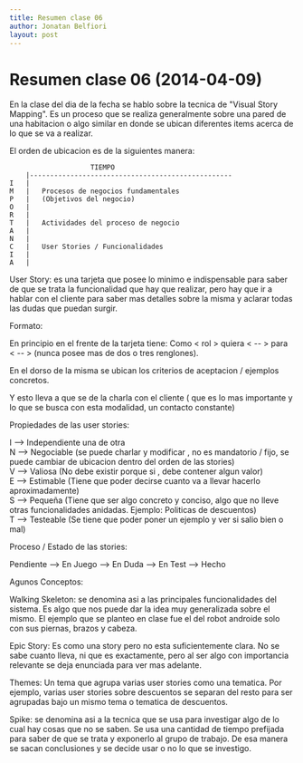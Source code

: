 ```yaml
---
title: Resumen clase 06
author: Jonatan Belfiori
layout: post
---
```

Resumen clase 06 (2014-04-09)
===============

En la clase del dia de la fecha se hablo sobre la tecnica de "Visual Story Mapping".
Es un proceso que se realiza generalmente sobre una pared de una habitacion o algo similar en donde se ubican diferentes items acerca de lo que se va a realizar.

El orden de ubicacion es de la siguientes manera:

                     	TIEMPO
        |--------------------------------------------------
    I	|	
    M	|	Procesos de negocios fundamentales	
    P	|	(Objetivos del negocio) 	
    O	|	
    R	|	
    T	|	Actividades del proceso de negocio 	
    A	|	
    N	|	
    C	|	User Stories / Funcionalidades 		
    I	|	
    A	|	


User Story: es una tarjeta que posee lo minimo e indispensable para saber de que se trata la funcionalidad que hay que realizar, pero hay que ir a hablar con el cliente para saber mas detalles sobre la misma y aclarar todas las dudas que puedan surgir.

Formato: 

En principio en el frente de la tarjeta tiene:     Como < rol >  quiera < -- >  para < -- >  (nunca posee mas de dos o tres renglones).

En el dorso de la misma se ubican los criterios de aceptacion / ejemplos concretos.

Y esto lleva a que se de la charla con el cliente ( que es lo mas importante y lo que se busca con esta modalidad, un contacto constante)

Propiedades de las user stories:

I -->   Independiente una de otra         
N -->   Negociable (se puede charlar y modificar , no es mandatorio / fijo, se puede cambiar de ubicacion dentro del orden de las stories)                     
V -->   Valiosa (No debe existir porque si , debe contener algun valor)             
E -->   Estimable (Tiene que poder decirse cuanto va a llevar hacerlo aproximadamente)                   
S -->   Pequeña (Tiene que ser algo concreto y conciso, algo que no lleve otras funcionalidades anidadas. Ejemplo: Politicas de descuentos)                  
T -->   Testeable (Se tiene que poder poner un ejemplo y ver si salio bien o mal)                        



Proceso / Estado de las stories:

Pendiente --> En Juego -->  En Duda -->  En Test -->  Hecho


Agunos Conceptos: 

Walking Skeleton: se denomina asi a las principales funcionalidades del sistema. Es algo que nos puede dar la idea muy generalizada sobre el mismo. 
El ejemplo que se planteo en clase fue el del robot androide solo con sus piernas, brazos y cabeza.

Epic Story: Es como una story pero no esta suficientemente clara. No se sabe cuanto lleva, ni que es exactamente, pero al ser algo con importancia relevante se deja enunciada para ver mas adelante.

Themes: Un tema que agrupa varias user stories como una tematica. Por ejemplo, varias user stories sobre descuentos se separan del resto para ser agrupadas bajo un mismo tema o tematica de descuentos. 

Spike: se denomina asi a la tecnica que se usa para investigar algo de lo cual hay cosas que no se saben. Se usa una cantidad de tiempo prefijada para saber de que se trata y exponerlo al grupo de trabajo. De esa manera se sacan conclusiones y se decide usar o no lo que se investigo.
